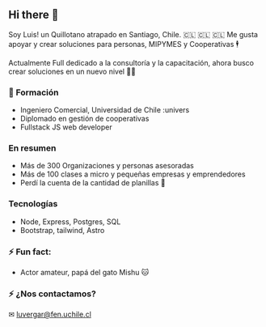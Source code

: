## Hi there 👋

Soy Luis! un Quillotano atrapado en Santiago, Chile. 🇨🇱 🇨🇱 🇨🇱
Me gusta apoyar y crear soluciones para personas, MIPYMES y Cooperativas 🕴️

Actualmente Full dedicado a la consultoría y la capacitación, ahora busco crear soluciones en un nuevo nivel 🧑‍🚀

### 🏫 Formación 
- Ingeniero Comercial, Universidad de Chile :univers
- Diplomado en gestión de cooperativas
- Fullstack JS web developer

### En resumen
- Más de 300 Organizaciones y personas asesoradas
- Más de 100 clases a micro y pequeñas empresas y emprendedores
- Perdí la cuenta de la cantidad de planillas 🤪

### Tecnologías
- Node, Express, Postgres, SQL
- Bootstrap, tailwind, Astro

### ⚡ Fun fact:
- Actor amateur, papá del gato Mishu 🐱

### ⚡ ¿Nos contactamos?
✉ luvergar@fen.uchile.cl

<!--
**lvergaram/lvergaram** is a ✨ _special_ ✨ repository because its `README.md` (this file) appears on your GitHub profile.

Here are some ideas to get you started:

- 🔭 I’m currently working on ...
- 🌱 I’m currently learning ...
- 👯 I’m looking to collaborate on ...
- 🤔 I’m looking for help with ...
- 💬 Ask me about ...
- 📫 How to reach me: ...
- 😄 Pronouns: ...
- ⚡ Fun fact: ...
-->


